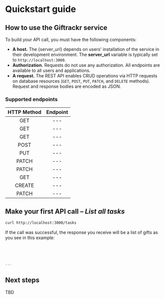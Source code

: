 # Quickstart guide

## How to use the Giftrackr service

To build your API call, you must have the following components:

* **A host.**  The {server_url} depends on users' installation of the service in their development environment. The **server_url** variable is typically set to `http://localhost:3000`.
* **Authorization.**  Requests do not use any authorization. All endpoints are available to all users and applications.
* **A request.**  The REST API enables CRUD operations via HTTP requests on database resources (`GET`, `POST`, `PUT`, `PATCH`, and `DELETE` methods). Request and response bodies are encoded as JSON.

### Supported endpoints

| HTTP Method | Endpoint |
| :--------------: | :--------------: |
| GET | --- |
| GET | --- |
| GET | --- |
| POST | --- |
| PUT |  --- |
| PATCH |  --- |
| PATCH |  --- |
| GET |  --- |
| CREATE |  --- |
| PATCH | --- |

## Make your first API call – *List all tasks*

```bash
curl http://localhost:3000/tasks
```

If the call was successful, the response you receive will be a list of gifts as you see in this example:

```js

  


---
```

## Next steps

TBD
